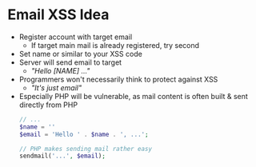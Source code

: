 # Email XSS Idea

- Register account with target email
	- If target main mail is already registered, try second
- Set name or similar to your XSS code
- Server will send email to target
	- *"Hello [NAME] ..."*
- Programmers won't necessarily think to protect against XSS
	- _"It's just email"_
- Especially PHP will be vulnerable, as mail content is often built & sent directly from PHP
	```php
	// ...
	$name = ''
	$email = 'Hello ' . $name . ', ...';

	// PHP makes sending mail rather easy
	sendmail('...', $email);
	```